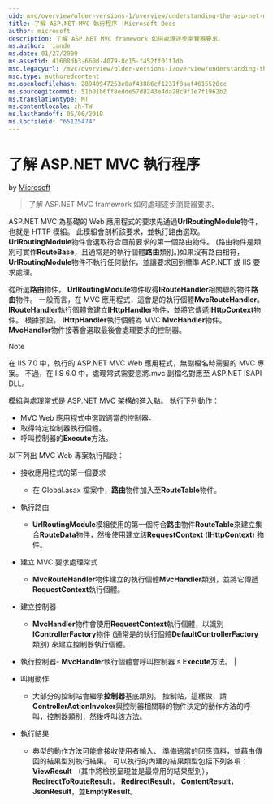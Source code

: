 ```yaml
---
uid: mvc/overview/older-versions-1/overview/understanding-the-asp-net-mvc-execution-process
title: 了解 ASP.NET MVC 執行程序 |Microsoft Docs
author: microsoft
description: 了解 ASP.NET MVC framework 如何處理逐步瀏覽器要求。
ms.author: riande
ms.date: 01/27/2009
ms.assetid: d1608db3-660d-4079-8c15-f452ff01f1db
msc.legacyurl: /mvc/overview/older-versions-1/overview/understanding-the-asp-net-mvc-execution-process
msc.type: authoredcontent
ms.openlocfilehash: 28940947253e0af43886cf1231f8aaf4615526cc
ms.sourcegitcommit: 51b01b6ff8edde57d8243e4da28c9f1e7f1962b2
ms.translationtype: MT
ms.contentlocale: zh-TW
ms.lasthandoff: 05/06/2019
ms.locfileid: "65125474"
---
```

# <a name="understanding-the-aspnet-mvc-execution-process"></a>了解 ASP.NET MVC 執行程序

by [Microsoft](https://github.com/microsoft)

> 了解 ASP.NET MVC framework 如何處理逐步瀏覽器要求。

ASP.NET MVC 為基礎的 Web 應用程式的要求先通過**UrlRoutingModule**物件，也就是 HTTP 模組。 此模組會剖析該要求，並執行路由選取。 **UrlRoutingModule**物件會選取符合目前要求的第一個路由物件。 (路由物件是類別可實作**RouteBase**，且通常是的執行個體**路由**類別。)如果沒有路由相符， **UrlRoutingModule**物件不執行任何動作，並讓要求回到標準 ASP.NET 或 IIS 要求處理。

從所選**路由**物件， **UrlRoutingModule**物件取得**IRouteHandler**相關聯的物件**路由**物件。 一般而言，在 MVC 應用程式，這會是的執行個體**MvcRouteHandler**。 **IRouteHandler**執行個體會建立**IHttpHandler**物件，並將它傳遞**IHttpContext**物件。 根據預設， **IHttpHandler**執行個體為 MVC **MvcHandler**物件。 **MvcHandler**物件接著會選取最後會處理要求的控制器。

> [!NOTE]
> 在 IIS 7.0 中，執行的 ASP.NET MVC Web 應用程式，無副檔名時需要的 MVC 專案。 不過，在 IIS 6.0 中，處理常式需要您將.mvc 副檔名對應至 ASP.NET ISAPI DLL。

模組與處理常式是 ASP.NET MVC 架構的進入點。 執行下列動作：

- MVC Web 應用程式中選取適當的控制器。
- 取得特定控制器執行個體。
- 呼叫控制器的**Execute**方法。

以下列出 MVC Web 專案執行階段：

- 接收應用程式的第一個要求 

    - 在 Global.asax 檔案中，**路由**物件加入至**RouteTable**物件。
- 執行路由 

    - **UrlRoutingModule**模組使用的第一個符合**路由**物件**RouteTable**來建立集合**RouteData**物件，然後使用建立該**RequestContext** (**IHttpContext**) 物件。
- 建立 MVC 要求處理常式 

    - **MvcRouteHandler**物件建立的執行個體**MvcHandler**類別，並將它傳遞**RequestContext**執行個體。
- 建立控制器 

    - **MvcHandler**物件會使用**RequestContext**執行個體，以識別**IControllerFactory**物件 (通常是的執行個體**DefaultControllerFactory**類別) 來建立控制器執行個體。
- 執行控制器- **MvcHandler**執行個體會呼叫控制器 s **Execute**方法。 |
- 叫用動作 

    - 大部分的控制站會繼承**控制器**基底類別。 控制站，這樣做，請**ControllerActionInvoker**與控制器相關聯的物件決定的動作方法的呼叫，控制器類別，然後呼叫該方法。
- 執行結果 

    - 典型的動作方法可能會接收使用者輸入、 準備適當的回應資料，並藉由傳回的結果型別執行結果。 可以執行的內建的結果類型包括下列各項：**ViewResult** （其中將檢視呈現並是最常用的結果型別）， **RedirectToRouteResult**， **RedirectResult**， **ContentResult**， **JsonResult**，並**EmptyResult**。
